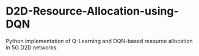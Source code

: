 # D2D-Resource-Allocation-using-DQN
Python implementation of Q-Learning and DQN-based resource allocation in 5G D2D networks.
